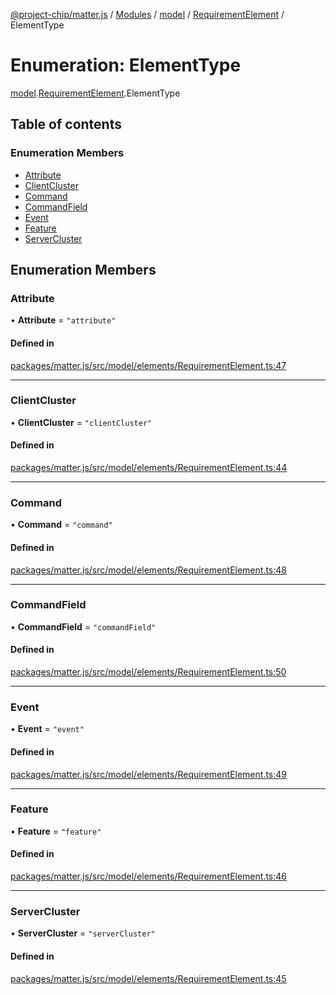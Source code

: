 [@project-chip/matter.js](../README.md) / [Modules](../modules.md) / [model](../modules/model.md) / [RequirementElement](../modules/model.RequirementElement.md) / ElementType

# Enumeration: ElementType

[model](../modules/model.md).[RequirementElement](../modules/model.RequirementElement.md).ElementType

## Table of contents

### Enumeration Members

- [Attribute](model.RequirementElement.ElementType.md#attribute)
- [ClientCluster](model.RequirementElement.ElementType.md#clientcluster)
- [Command](model.RequirementElement.ElementType.md#command)
- [CommandField](model.RequirementElement.ElementType.md#commandfield)
- [Event](model.RequirementElement.ElementType.md#event)
- [Feature](model.RequirementElement.ElementType.md#feature)
- [ServerCluster](model.RequirementElement.ElementType.md#servercluster)

## Enumeration Members

### Attribute

• **Attribute** = ``"attribute"``

#### Defined in

[packages/matter.js/src/model/elements/RequirementElement.ts:47](https://github.com/project-chip/matter.js/blob/2d9f2165d2672864fda3496a6d0d5f93597f82c6/packages/matter.js/src/model/elements/RequirementElement.ts#L47)

___

### ClientCluster

• **ClientCluster** = ``"clientCluster"``

#### Defined in

[packages/matter.js/src/model/elements/RequirementElement.ts:44](https://github.com/project-chip/matter.js/blob/2d9f2165d2672864fda3496a6d0d5f93597f82c6/packages/matter.js/src/model/elements/RequirementElement.ts#L44)

___

### Command

• **Command** = ``"command"``

#### Defined in

[packages/matter.js/src/model/elements/RequirementElement.ts:48](https://github.com/project-chip/matter.js/blob/2d9f2165d2672864fda3496a6d0d5f93597f82c6/packages/matter.js/src/model/elements/RequirementElement.ts#L48)

___

### CommandField

• **CommandField** = ``"commandField"``

#### Defined in

[packages/matter.js/src/model/elements/RequirementElement.ts:50](https://github.com/project-chip/matter.js/blob/2d9f2165d2672864fda3496a6d0d5f93597f82c6/packages/matter.js/src/model/elements/RequirementElement.ts#L50)

___

### Event

• **Event** = ``"event"``

#### Defined in

[packages/matter.js/src/model/elements/RequirementElement.ts:49](https://github.com/project-chip/matter.js/blob/2d9f2165d2672864fda3496a6d0d5f93597f82c6/packages/matter.js/src/model/elements/RequirementElement.ts#L49)

___

### Feature

• **Feature** = ``"feature"``

#### Defined in

[packages/matter.js/src/model/elements/RequirementElement.ts:46](https://github.com/project-chip/matter.js/blob/2d9f2165d2672864fda3496a6d0d5f93597f82c6/packages/matter.js/src/model/elements/RequirementElement.ts#L46)

___

### ServerCluster

• **ServerCluster** = ``"serverCluster"``

#### Defined in

[packages/matter.js/src/model/elements/RequirementElement.ts:45](https://github.com/project-chip/matter.js/blob/2d9f2165d2672864fda3496a6d0d5f93597f82c6/packages/matter.js/src/model/elements/RequirementElement.ts#L45)

